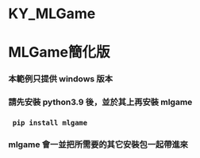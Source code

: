 # KY_MLGame
# MLGame簡化版
### 本範例只提供 windows 版本
### 請先安裝 python3.9 後，並於其上再安裝 mlgame
### <code> pip install mlgame </code>

### mlgame 會一並把所需要的其它安裝包一起帶進來
